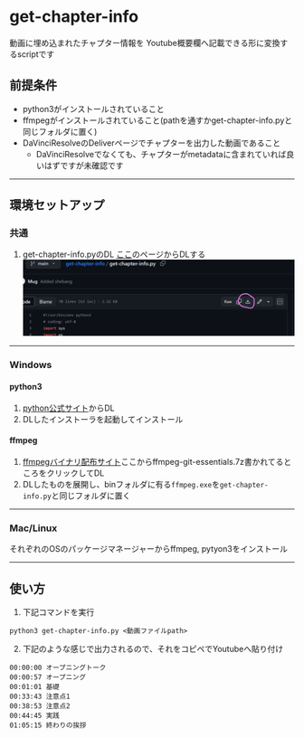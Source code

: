# get-chapter-info

動画に埋め込まれたチャプター情報を
Youtube概要欄へ記載できる形に変換するscriptです

## 前提条件

- python3がインストールされていること
- ffmpegがインストールされていること(pathを通すかget-chapter-info.pyと同じフォルダに置く)
- DaVinciResolveのDeliverページでチャプターを出力した動画であること
  - DaVinciResolveでなくても、チャプターがmetadataに含まれていれば良いはずですが未確認です

----

## 環境セットアップ

### 共通

1. get-chapter-info.pyのDL
[ここ](https://github.com/mug-lab-3/get-chapter-info/blob/main/get-chapter-info.py)のページからDLする
![DLボタン](images/dl-button.png)

----

### Windows

#### python3

1. [python公式サイト](https://www.python.org/downloads)からDL
2. DLしたインストーラを起動してインストール

#### ffmpeg

1. [ffmpegバイナリ配布サイト](https://www.gyan.dev/ffmpeg/builds/)ここからffmpeg-git-essentials.7z書かれてるところをクリックしてDL
2. DLしたものを展開し、binフォルダに有る`ffmpeg.exe`を`get-chapter-info.py`と同じフォルダに置く

----

### Mac/Linux

それぞれのOSのパッケージマネージャーからffmpeg, pytyon3をインストール

----

## 使い方

1. 下記コマンドを実行
```
python3 get-chapter-info.py <動画ファイルpath>
```

2. 下記のような感じで出力されるので、それをコピペでYoutubeへ貼り付け
```
00:00:00 オープニングトーク
00:00:57 オープニング
00:01:01 基礎
00:33:43 注意点1
00:38:53 注意点2
00:44:45 実践
01:05:15 終わりの挨拶
```









